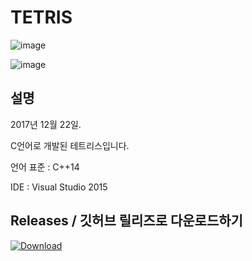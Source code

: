 # TETRIS 

![image](https://user-images.githubusercontent.com/31683152/144196079-32e48720-25f3-4d80-9409-d9c1579add25.png)

![image](https://user-images.githubusercontent.com/31683152/144196140-bb1723b8-58a0-4de1-a641-ae8445955fbf.png)

## 설명
2017년 12월 22일.

C언어로 개발된 테트리스입니다.

언어 표준 : C++14

IDE : Visual Studio 2015

## Releases  / 깃허브 릴리즈로 다운로드하기
[![Download](https://img.shields.io/github/v/release/sharlottes/Sharustry?color=ffd700&include_prereleases&label=DOWNLOAD%20LATEST%20RELEASE&logo=github&logoColor=green&style=for-the-badge)](https://github.com/sharlottes/Sharustry/releases)

